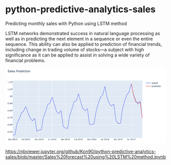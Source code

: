 # python-predictive-analytics-sales
Predicting monthly sales with Python using LSTM method

LSTM networks demonstrated success in natural language processing as well as in predicting the next element in a sequence or even the entire sequence. This ability can also be applied to prediction of financial trends, including change in trading volume of stocks—a subject with high significance as it can be applied to assist in solving a wide variety of financial problems.


![](images/Forecast%20graph.png)

https://nbviewer.jupyter.org/github/Kon90/python-predictive-analytics-sales/blob/master/Sales%20forecast%20using%20LSTM%20method.ipynb
